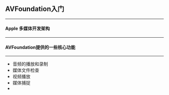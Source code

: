 ## AVFoundation入门

-----



#### Apple 多媒体开发架构

-------







#### AVFoundation提供的一些核心功能

------------

- 音频的播放和录制
- 媒体文件检查
- 视频播放
- 媒体捕捉
- 

